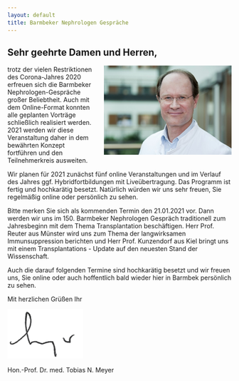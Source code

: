 ```yaml
---
layout: default
title: Barmbeker Nephrologen Gespräche
---
```

## Sehr geehrte Damen und Herren,

<img src="/assets/images/CA_Meyer.jpg" height="200rem" style="float:right; margin-left:20px; margin-bottom:20px;">
trotz der vielen Restriktionen des Corona-Jahres 2020 erfreuen sich die Barmbeker Nephrologen-Gespräche großer Beliebtheit. Auch mit dem Online-Format konnten alle geplanten Vorträge schließlich realisiert werden. 2021 werden wir diese Veranstaltung daher in dem bewährten Konzept fortführen und den Teilnehmerkreis ausweiten.

Wir planen für 2021 zunächst fünf online Veranstaltungen und im Verlauf des Jahres ggf. Hybridfortbildungen mit Liveübertragung. Das Programm ist fertig und hochkarätig besetzt. Natürlich würden wir uns sehr freuen, Sie regelmäßig online oder persönlich zu sehen.

Bitte merken Sie sich als kommenden Termin den 21.01.2021 vor. Dann werden wir uns im 150. Barmbeker Nephrologen Gespräch traditionell zum Jahresbeginn mit dem Thema Transplantation beschäftigen. Herr Prof. Reuter aus Münster wird uns zum Thema der langwirksamen Immunsuppression berichten und Herr Prof. Kunzendorf aus Kiel bringt uns mit einem Transplantations - Update auf den neuesten Stand der Wissenschaft.

Auch die darauf folgenden Termine sind hochkarätig besetzt und wir freuen uns, Sie online oder auch hoffentlich bald wieder hier in Barmbek persönlich zu sehen.

Mit herzlichen Grüßen Ihr  

![Unterschrift Prof. Meyer](/assets/images/unterschrift-meyer.png)  

Hon.-Prof. Dr. med. Tobias N. Meyer  
